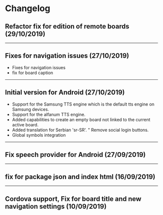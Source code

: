 # Changelog

## Refactor fix for edition of remote boards (29/10/2019)

---

##  Fixes for navigation issues  (27/10/2019)

* Fixes for navigation issues 
* fix for board caption
---

## Initial version for Android  (27/10/2019)

* Support for the Samsung TTS engine which is the default tts engine on Samsung devices.
* Support for the alfanum TTS engine.
* Added capabilities to create an empty board not linked to the current active board.
* Added translation for Serbian 'sr-SR'.
" Remove social login buttons. 
* Global symbols integration
---

## Fix speech provider for Android  (27/09/2019)

---

## fix for package json and index html  (16/09/2019)

---

## Cordova support, Fix for board title and new navigation settings  (10/09/2019)
